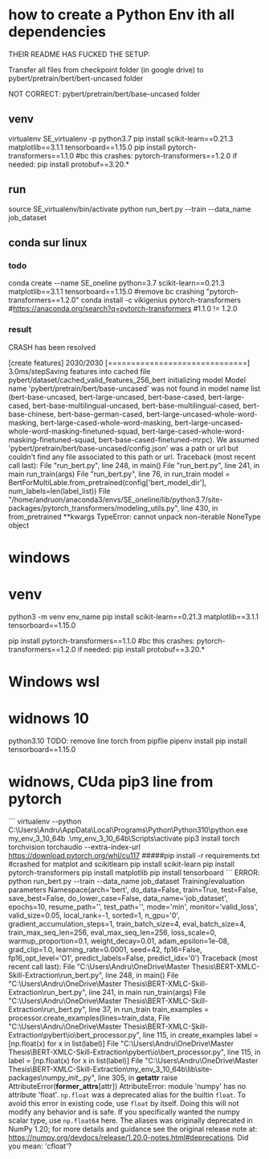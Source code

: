 # how to create a Python Env ith all dependencies 
THEIR README HAS FUCKED THE SETUP:

Transfer all files from checkpoint folder (in google drive) to pybert/pretrain/bert/bert-uncased folder

NOT CORRECT: pybert/pretrain/bert/base-uncased folder

## venv
virtualenv SE_virtualenv -p python3.7
pip install scikit-learn==0.21.3 matplotlib==3.1.1 tensorboard==1.15.0
pip install pytorch-transformers==1.1.0 #bc this crashes: pytorch-transformers==1.2.0
if needed: pip install protobuf==3.20.*
## run 
source SE_virtualenv/bin/activate
python run_bert.py --train --data_name job_dataset



## conda sur linux
### todo
conda create --name SE_oneline python=3.7 scikit-learn==0.21.3 matplotlib==3.1.1 tensorboard==1.15.0
#remove bc crashing "pytorch-transformers==1.2.0"
conda install -c vikigenius pytorch-transformers #https://anaconda.org/search?q=pytorch-transformers #1.1.0 != 1.2.0

### result
CRASH has been resolved

[create features] 2030/2030 [==============================] 3.0ms/stepSaving features into cached file pybert/dataset/cached_valid_features_256_bert
initializing model
Model name 'pybert/pretrain/bert/base-uncased' was not found in model name list (bert-base-uncased, bert-large-uncased, bert-base-cased, bert-large-cased, bert-base-multilingual-uncased, bert-base-multilingual-cased, bert-base-chinese, bert-base-german-cased, bert-large-uncased-whole-word-masking, bert-large-cased-whole-word-masking, bert-large-uncased-whole-word-masking-finetuned-squad, bert-large-cased-whole-word-masking-finetuned-squad, bert-base-cased-finetuned-mrpc). We assumed 'pybert/pretrain/bert/base-uncased/config.json' was a path or url but couldn't find any file associated to this path or url.
Traceback (most recent call last):
  File "run_bert.py", line 248, in <module>
    main()
  File "run_bert.py", line 241, in main
    run_train(args)
  File "run_bert.py", line 76, in run_train
    model = BertForMultiLable.from_pretrained(config['bert_model_dir'], num_labels=len(label_list))
  File "/home/andruon/anaconda3/envs/SE_oneline/lib/python3.7/site-packages/pytorch_transformers/modeling_utils.py", line 430, in from_pretrained
    **kwargs
TypeError: cannot unpack non-iterable NoneType object



# windows
# venv
python3 -m venv env_name
pip install scikit-learn==0.21.3 matplotlib==3.1.1 tensorboard==1.15.0

pip install pytorch-transformers==1.1.0 #bc this crashes: pytorch-transformers==1.2.0
if needed: pip install protobuf==3.20.*


# Windows wsl


# widnows 10
python3.10
TODO: remove line torch from pipflie
pipenv install
pip install tensorboard==1.15.0


# widnows, CUda pip3 line from pytorch
´´´
virtualenv --python C:\Users\Andru\AppData\Local\Programs\Python\Python310\python.exe my_env_3_10_64b
.\my_env_3_10_64b\Scripts\activate
pip3 install torch torchvision torchaudio --extra-index-url https://download.pytorch.org/whl/cu117
#####pip install -r requirements.txt #crashed for matplot and scikitlearn
pip install scikit-learn
pip install pytorch-transformers
pip install matplotlib
pip install tensorboard
´´´
ERROR:
 python run_bert.py --train --data_name job_dataset
Training/evaluation parameters Namespace(arch='bert', do_data=False, train=True, test=False, save_best=False, do_lower_case=False, data_name='job_dataset', epochs=10, resume_path='', test_path='', mode='min', monitor='valid_loss', valid_size=0.05, local_rank=-1, sorted=1, n_gpu='0', gradient_accumulation_steps=1, train_batch_size=4, eval_batch_size=4, train_max_seq_len=256, eval_max_seq_len=256, loss_scale=0, warmup_proportion=0.1, weight_decay=0.01, adam_epsilon=1e-08, grad_clip=1.0, learning_rate=0.0001, seed=42, fp16=False, fp16_opt_level='O1', predict_labels=False, predict_idx='0')
Traceback (most recent call last):
  File "C:\Users\Andru\OneDrive\Master Thesis\BERT-XMLC-Skill-Extraction\run_bert.py", line 248, in <module>
    main()
  File "C:\Users\Andru\OneDrive\Master Thesis\BERT-XMLC-Skill-Extraction\run_bert.py", line 241, in main
    run_train(args)
  File "C:\Users\Andru\OneDrive\Master Thesis\BERT-XMLC-Skill-Extraction\run_bert.py", line 37, in run_train
    train_examples = processor.create_examples(lines=train_data,
  File "C:\Users\Andru\OneDrive\Master Thesis\BERT-XMLC-Skill-Extraction\pybert\io\bert_processor.py", line 115, in create_examples
    label = [np.float(x) for x in list(label)]
  File "C:\Users\Andru\OneDrive\Master Thesis\BERT-XMLC-Skill-Extraction\pybert\io\bert_processor.py", line 115, in <listcomp>
    label = [np.float(x) for x in list(label)]
  File "C:\Users\Andru\OneDrive\Master Thesis\BERT-XMLC-Skill-Extraction\my_env_3_10_64b\lib\site-packages\numpy\__init__.py", line 305, in __getattr__
    raise AttributeError(__former_attrs__[attr])
AttributeError: module 'numpy' has no attribute 'float'.
`np.float` was a deprecated alias for the builtin `float`. To avoid this error in existing code, use `float` by itself. Doing this will not modify any behavior and is safe. If you specifically wanted the numpy scalar type, use `np.float64` here.
The aliases was originally deprecated in NumPy 1.20; for more details and guidance see the original release note at:
    https://numpy.org/devdocs/release/1.20.0-notes.html#deprecations. Did you mean: 'cfloat'?